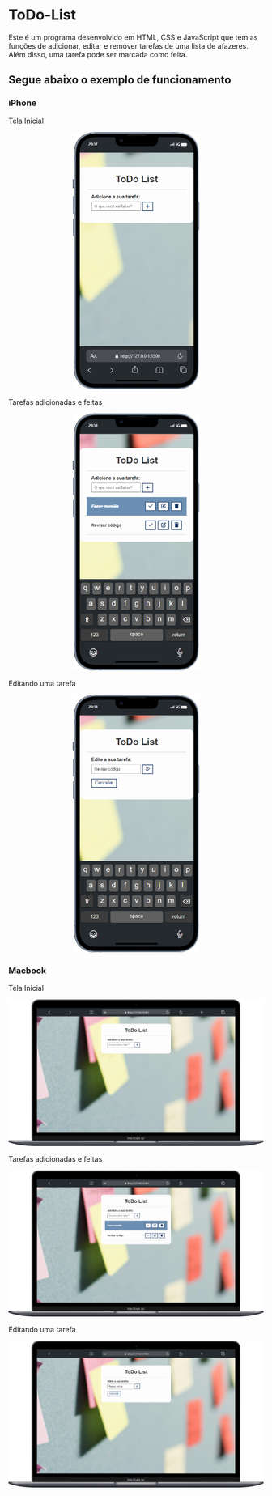 # ToDo-List
Este é um programa desenvolvido em HTML, CSS e JavaScript que tem as funções de adicionar, editar e remover tarefas de uma lista de afazeres.
Além disso, uma tarefa pode ser marcada como feita.

## Segue abaixo o exemplo de funcionamento
### iPhone
Tela Inicial
<p align = "center">
  <img width="250" src = "ToDoProgram/to_readme/iPhone-tela inicial.png">
</p>

Tarefas adicionadas e feitas
<p align = "center">
  <img width="250" src = "ToDoProgram/to_readme/iPhone-add task.png">
</p>

Editando uma tarefa
<p align = "center">
  <img width="250" src = "ToDoProgram/to_readme/iPhone-edit task.png">
</p>

### Macbook
Tela Inicial
<p align = "center">
  <img width="700" src = "ToDoProgram/to_readme/Macbook-tela inicial.png">
</p>

Tarefas adicionadas e feitas
<p align = "center">
  <img width="800" src = "ToDoProgram/to_readme/Macbook-add task.png">
</p>

Editando uma tarefa
<p align = "center">
  <img width="900" src = "ToDoProgram/to_readme/Macbook-edit task.png">
</p>


